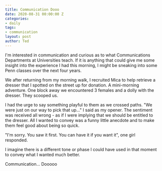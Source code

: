 ```yaml
---
title: Communication Dooo
date: 2020-08-31 00:00:00 Z
categories:
- daily
tags:
- communication
layout: post
author: Ted
---
```


I'm interested in communication and curious as to what Communications Departments at Universities teach. If it is anything that could give me some insight into the experience I had this morning, I might be sneaking into some Penn classes over the next four years.

We after returning from my morning walk, I recruited Mica to help retrieve a dresser that I spotted on the street up for donation. A mini-morning adventure. One block away we encountered 3 females and a dolly with the dresser. They scooped us.

I had the urge to say something playful to them as we crossed paths. "We were just on our way to pick that up..." I said as my opener. The sentiment was received all wrong - as if I were implying that we should be entitled to the dresser. All I wanted to convey was a funny little anecdote and to make them feel good about being so quick.

"I'm sorry. You saw it first. You can have it if you want it", one girl responded.

I imagine there is a different tone or phase I could have used in that moment to convey what I wanted much better.

Communication... Dooooo
